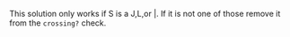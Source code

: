 This solution only works if S is a J,L,or |.   If it is not one of those remove it from the `crossing?` check.
